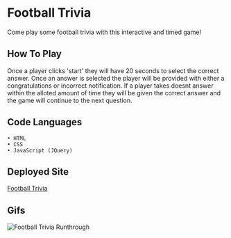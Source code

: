 # Football Trivia

Come play some football trivia with this interactive and timed game!

## How To Play

Once a player clicks 'start' they will have 20 seconds to select the correct answer. Once an answer is selected the player will be provided with either a congratulations or incorrect notification. If a player takes doesnt answer within the alloted amount of time they will be given the correct answer and the game will continue to the next question.

## Code Languages

    • HTML
    • CSS
    • JavaScript (JQuery)

## Deployed Site

[Football Trivia](https://arohadobson.github.io/TriviaGame/)

## Gifs

![Football Trivia Runthrough](https://media.giphy.com/media/4TtwgNe04PjEWmCvVS/giphy.gif)
